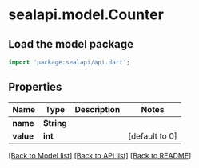 # sealapi.model.Counter

## Load the model package
```dart
import 'package:sealapi/api.dart';
```

## Properties
Name | Type | Description | Notes
------------ | ------------- | ------------- | -------------
**name** | **String** |  | 
**value** | **int** |  | [default to 0]

[[Back to Model list]](../README.md#documentation-for-models) [[Back to API list]](../README.md#documentation-for-api-endpoints) [[Back to README]](../README.md)


